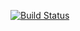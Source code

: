 [![Build Status](https://travis-ci.org/bdaley/woocommerce-regenerate-and-notify.svg?branch=master)](https://travis-ci.org/bdaley/woocommerce-regenerate-and-notify)
